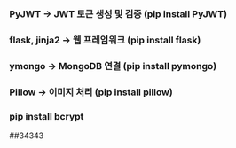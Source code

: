


### PyJWT → JWT 토큰 생성 및 검증 (pip install PyJWT)
### flask,  jinja2 → 웹 프레임워크 (pip install flask)
### ymongo → MongoDB 연결 (pip install pymongo)
### Pillow → 이미지 처리 (pip install pillow)
### pip install bcrypt
##34343